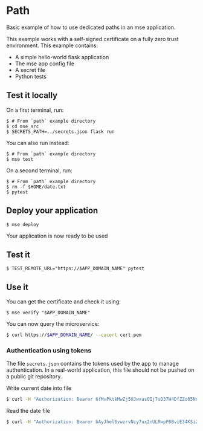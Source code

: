 # Path

Basic example of how to use dedicated paths in an mse application.

 This example works with a self-signed certificate on a fully zero trust environment. This example contains:

- A simple hello-world flask application
- The mse app config file
- A secret file
- Python tests

## Test it locally

On a first terminal, run:

```console
$ # From `path` example directory
$ cd mse_src
$ SECRETS_PATH=../secrets.json flask run
```

You can also run instead:

```console
$ # From `path` example directory
$ mse test
```

On a second terminal, run:

```console
$ # From `path` example directory
$ rm -f $HOME/date.txt
$ pytest
```

## Deploy your application

```console
$ mse deploy 
```

Your application is now ready to be used

## Test it

```console
$ TEST_REMOTE_URL="https://$APP_DOMAIN_NAME" pytest
```

## Use it

You can get the certificate and check it using:

```console
$ mse verify "$APP_DOMAIN_NAME"
```

You can now query the microservice:

```sh
$ curl https://$APP_DOMAIN_NAME/ --cacert cert.pem
```

### Authentication using tokens

The file `secrets.json` contains the tokens used by the app to manage authentication.
In a real-world application, this file should not be pushed on a public git repository.

Write current date into file

```sh
$ curl -H "Authorization: Bearer 6fMvPktkMwZj5UJwxasOIj7sO37H4DfZZo05Nn1fFYw=" -X POST https://$APP_DOMAIN_NAME/ --cacert cert.pem
```

Read the date file

```sh
$ curl -H "Authorization: Bearer bAyJhel6vwzrvNcy7ux2nULRwpP6BviE34KSiZRGixo=" https://$APP_DOMAIN_NAME/ --cacert cert.pem
```
